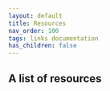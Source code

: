 ```yaml
---
layout: default
title: Resources
nav_order: 100
tags: links documentation 
has_children: false
---
```


## A list of resources